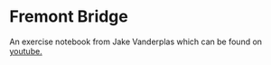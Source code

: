 # Fremont Bridge

An exercise notebook from Jake Vanderplas which can be found on [youtube.][1]


[1]: https://www.youtube.com/watch?v=_ZEWDGpM-vM&list=PLYCpMb24GpOC704uO9svUrihl-HY1tTJJ

